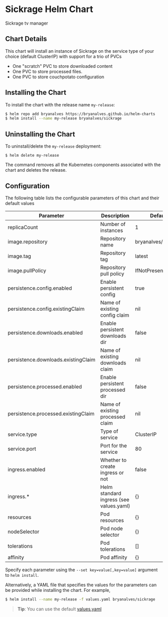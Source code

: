 # Sickrage Helm Chart

Sickrage tv manager

## Chart Details

This chart will install an instance of Sickrage on the service type of your choice (default ClusterIP) with support for a trio of PVCs
* One "scratch" PVC to store downloaded content
* One PVC to store processed files.
* One PVC to store couchpotato configuration

## Installing the Chart

To install the chart with the release name `my-release`:

```bash
$ helm repo add bryanalves https://bryanalves.github.io/helm-charts
$ helm install --name my-release bryanalves/sickrage
```

## Uninstalling the Chart

To uninstall/delete the `my-release` deployment:

```console
$ helm delete my-release
```

The command removes all the Kubernetes components associated with the chart and deletes the release.

## Configuration

The following table lists the configurable parameters of this chart and their default values

| Parameter                           | Description                             | Default                |
| ----------------------------------- | --------------------------------------- | ---------------------- |
| replicaCount                        | Number of instances                     | 1                      |
| image.repository                    | Repository name                         | bryanalves/sickrage    |
| image.tag                           | Repository tag                          | latest                 |
| image.pullPolicy                    | Repository pull policy                  | IfNotPresent           |
| persistence.config.enabled          | Enable persistent config                | true                   |
| persistence.config.existingClaim    | Name of existing config claim           | nil                    |
| persistence.downloads.enabled       | Enable persistent downloads dir         | false                  |
| persistence.downloads.existingClaim | Name of existing downloads claim        | nil                    |
| persistence.processed.enabled       | Enable persistent processed dir         | false                  |
| persistence.processed.existingClaim | Name of existing processed claim        | nil                    |
| service.type                        | Type of service                         | ClusterIP              |
| service.port                        | Port for the service                    | 80                     |
| ingress.enabled                     | Whether to create ingress or not        | false                  |
| ingress.\*                          | Helm standard ingress (see values.yaml) | {}                     |
| resources                           | Pod resources                           | {}                     |
| nodeSelector                        | Pod node selector                       | {}                     |
| tolerations                         | Pod tolerations                         | []                     |
| affinity                            | Pod affinity                            | {}                     |

Specify each parameter using the `--set key=value[,key=value]` argument to `helm install`.

Alternatively, a YAML file that specifies the values for the parameters can be provided while installing the chart. For example,

```bash
$ helm install --name my-release -f values.yaml bryanalves/sickrage
```
> **Tip**: You can use the default [values.yaml](values.yaml)

